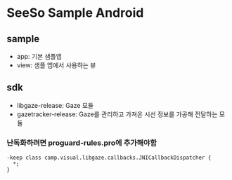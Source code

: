 # SeeSo Sample Android 

## sample
- app: 기본 샘플앱
- view: 샘플 앱에서 사용하는 뷰
## sdk
- libgaze-release: Gaze 모듈
- gazetracker-release: Gaze를 관리하고 가져온 시선 정보를 가공해 전달하는 모듈

### 난독화하려면 proguard-rules.pro에 추가해야함
```
-keep class camp.visual.libgaze.callbacks.JNICallbackDispatcher {
  *;
}
```
